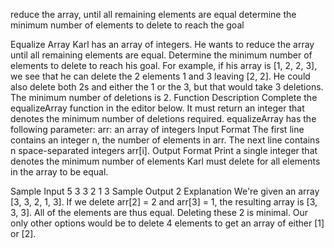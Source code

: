 reduce the array, until all remaining elements are equal
determine the minimum number of elements to delete to reach the goal

Equalize Array Karl has an array of integers. He wants to reduce the array until all remaining elements are equal. Determine the minimum number of elements to delete to reach his goal.   For example, if his array is [1, 2, 2, 3], we see that he can delete the 2 elements 1 and 3 leaving [2, 2]. He could also delete both 2s and either the 1 or the 3, but that would take 3 deletions. The minimum number of deletions is 2.   Function Description   Complete the equalizeArray function in the editor below. It must return an integer that denotes the minimum number of deletions required.   equalizeArray has the following parameter: arr: an array of integers   Input Format   The first line contains an integer n, the number of elements in arr.  The next line contains n space-separated integers arr[i].    Output Format   Print a single integer that denotes the minimum number of elements Karl must delete for all elements in the array to be equal.

Sample Input 5 3 3 2 1 3   Sample Output 2   Explanation   We're given an array [3, 3, 2, 1, 3]. If we delete arr[2] = 2 and arr[3] = 1, the resulting array is [3, 3, 3]. All of the elements are thus equal. Deleting these 2 is minimal. Our only other options would be to delete 4 elements to get an array of either [1] or [2].